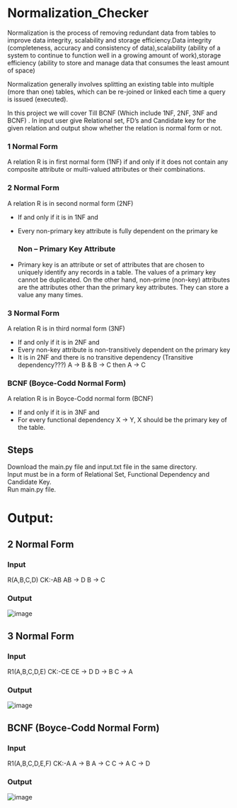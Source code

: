 # Normalization_Checker
Normalization is the process of removing redundant data from tables to improve data integrity, scalability and storage efficiency.Data integrity (completeness, accuracy and consistency of data),scalability (ability of a system to continue to function well in a growing amount of work),storage efficiency (ability to store and manage data that consumes the least amount of space)

Normalization generally involves splitting an existing table into multiple (more than one) tables, which can be re-joined or linked each time a query is issued (executed).

In this project we will cover Till BCNF (Which include 1NF, 2NF, 3NF and BCNF) .
In input user give Relational set, FD’s and Candidate key for the given relation and output show whether the relation is normal form or not.

### 1 Normal Form
A relation R is in first normal form (1NF) if and only if it does not contain any composite attribute or multi-valued attributes or their combinations.

### 2 Normal Form
A relation R is in second normal form (2NF)
  * If and only if it is in 1NF and	
  * Every non-primary key attribute is fully dependent on the primary ke

    ### Non – Primary Key Attribute
  * Primary key is an attribute or set of attributes that are chosen to uniquely identify any records in a table. The values of a primary     key cannot be duplicated. On the other hand, non-prime (non-key) attributes are the attributes other than the primary key attributes.     They can store a value any many times.

### 3 Normal Form
A relation R is in third normal form (3NF)
  * If and only if it is in 2NF and
  * Every non-key attribute is non-transitively dependent on the primary key
  * It is in 2NF and there is no transitive dependency (Transitive dependency???) A → B & B → C then A → C

### BCNF (Boyce-Codd Normal Form)
A relation R is in Boyce-Codd normal form (BCNF)
  * If and only if it is in 3NF and
  * For every functional dependency X → Y, X should be the primary key of the table.

## Steps
Download the main.py file and input.txt file in the same directory.<br>
Input must be in a form of Relational Set, Functional Dependency and Candidate Key.<br>
Run main.py file.

# Output:
## 2 Normal Form
### Input
  R(A,B,C,D)
    CK:-AB
    AB -> D 
    B -> C

### Output
![image](https://github.com/jaysathiya64/Normalization_Checker/assets/126950992/2cc03fb8-98e5-489f-9b01-900bdbb0fd60)



## 3 Normal Form
### Input
  R1(A,B,C,D,E)
    CK:-CE
    CE -> D
    D -> B
    C -> A

### Output
![image](https://github.com/jaysathiya64/Normalization_Checker/assets/126950992/de1c5092-4d72-407b-b776-1daaab9fca31)


## BCNF (Boyce-Codd Normal Form)
### Input
  R1(A,B,C,D,E,F)
    CK:-A
    A -> B
    A -> C
    C -> A
    C -> D

### Output
![image](https://github.com/jaysathiya64/Normalization_Checker/assets/126950992/5517e00c-f5f7-42f7-984d-1a303b085378)






